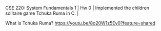 CSE 220: System Fundamentals 1 |
Hw 0 |
Implemented the children solitaire game Tchuka Ruma in C. |

What is Tchuka Ruma?
https://youtu.be/8o20W1z5Ey0?feature=shared
